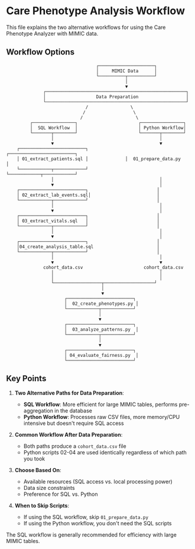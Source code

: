 # Care Phenotype Analysis Workflow

This file explains the two alternative workflows for using the Care Phenotype Analyzer with MIMIC data.

## Workflow Options

```
                                  ┌─────────────────────┐
                                  │     MIMIC Data      │
                                  └──────────┬──────────┘
                                             │
                                             ▼
              ┌─────────────────────────────────────────────────────┐
              │                   Data Preparation                  │
              └─────────────────────────────────────────────────────┘
                              /                \
                             /                  \
                            /                    \
         ┌────────────────┐                       ┌────────────────┐
         │  SQL Workflow  │                       │ Python Workflow│
         └───────┬────────┘                       └───────┬────────┘
                 │                                        │
                 ▼                                        ▼
    ┌─────────────────────────┐              ┌─────────────────────────┐
    │ 01_extract_patients.sql │              │  01_prepare_data.py     │
    └────────────┬────────────┘              └────────────┬────────────┘
                 │                                        │
                 ▼                                        │
    ┌─────────────────────────┐                          │
    │ 02_extract_lab_events.sql│                         │
    └────────────┬────────────┘                          │
                 │                                        │
                 ▼                                        │
    ┌─────────────────────────┐                          │
    │ 03_extract_vitals.sql   │                          │
    └────────────┬────────────┘                          │
                 │                                        │
                 ▼                                        │
    ┌─────────────────────────┐                          │
    │04_create_analysis_table.sql                        │
    └────────────┬────────────┘                          │
                 │                                        │
                 ▼                                        ▼
              cohort_data.csv                       cohort_data.csv
                 │                                        │
                 │                                        │
                 └──────────────────┬───────────────────┘
                                    │
                                    ▼
                      ┌─────────────────────────┐
                      │  02_create_phenotypes.py │
                      └────────────┬────────────┘
                                   │
                                   ▼
                      ┌─────────────────────────┐
                      │  03_analyze_patterns.py  │
                      └────────────┬────────────┘
                                   │
                                   ▼
                      ┌─────────────────────────┐
                      │ 04_evaluate_fairness.py  │
                      └─────────────────────────┘
```

## Key Points

1. **Two Alternative Paths for Data Preparation**:
   - **SQL Workflow**: More efficient for large MIMIC tables, performs pre-aggregation in the database
   - **Python Workflow**: Processes raw CSV files, more memory/CPU intensive but doesn't require SQL access

2. **Common Workflow After Data Preparation**:
   - Both paths produce a `cohort_data.csv` file
   - Python scripts 02-04 are used identically regardless of which path you took
   
3. **Choose Based On**:
   - Available resources (SQL access vs. local processing power)
   - Data size constraints
   - Preference for SQL vs. Python

4. **When to Skip Scripts**:
   - If using the SQL workflow, skip `01_prepare_data.py`
   - If using the Python workflow, you don't need the SQL scripts
   
The SQL workflow is generally recommended for efficiency with large MIMIC tables. 